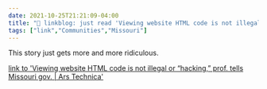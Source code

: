 ```yaml
---
date: 2021-10-25T21:21:09-04:00
title: "🔗 linkblog: just read 'Viewing website HTML code is not illegal or “hacking,” prof. tells Missouri gov. | Ars Technica'"
tags: ["link","Communities","Missouri"]
---
```

This story just gets more and more ridiculous.
 
[link to 'Viewing website HTML code is not illegal or “hacking,” prof. tells Missouri gov. | Ars Technica'](https://arstechnica.com/tech-policy/2021/10/viewing-website-html-code-is-not-illegal-or-hacking-prof-tells-missouri-gov/)
